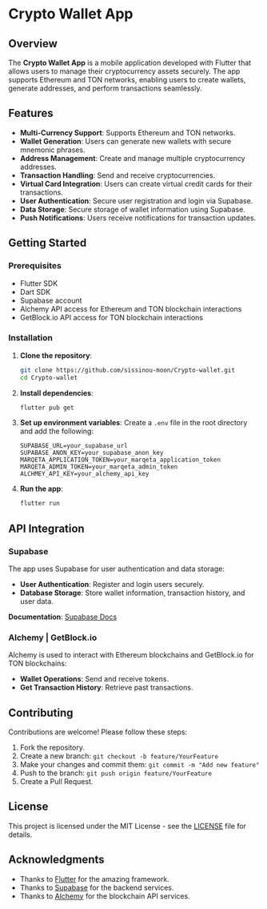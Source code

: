 # Crypto Wallet App

## Overview
The **Crypto Wallet App** is a mobile application developed with Flutter that allows users to manage their cryptocurrency assets securely. The app supports Ethereum and TON networks, enabling users to create wallets, generate addresses, and perform transactions seamlessly. 

## Features
- **Multi-Currency Support**: Supports Ethereum and TON networks.
- **Wallet Generation**: Users can generate new wallets with secure mnemonic phrases.
- **Address Management**: Create and manage multiple cryptocurrency addresses.
- **Transaction Handling**: Send and receive cryptocurrencies.
- **Virtual Card Integration**: Users can create virtual credit cards for their transactions.
- **User Authentication**: Secure user registration and login via Supabase.
- **Data Storage**: Secure storage of wallet information using Supabase.
- **Push Notifications**: Users receive notifications for transaction updates.

## Getting Started

### Prerequisites
- Flutter SDK
- Dart SDK
- Supabase account
- Alchemy API access for Ethereum and TON blockchain interactions
- GetBlock.io API access for TON blockchain interactions

### Installation
1. **Clone the repository**:
    ```bash
    git clone https://github.com/sissinou-moon/Crypto-wallet.git
    cd Crypto-wallet
    ```

2. **Install dependencies**:
    ```bash
    flutter pub get
    ```

3. **Set up environment variables**: Create a `.env` file in the root directory and add the following:
    ```plaintext
    SUPABASE_URL=your_supabase_url
    SUPABASE_ANON_KEY=your_supabase_anon_key
    MARQETA_APPLICATION_TOKEN=your_marqeta_application_token
    MARQETA_ADMIN_TOKEN=your_marqeta_admin_token
    ALCHMEY_API_KEY=your_alchemy_api_key
    ```

4. **Run the app**:
    ```bash
    flutter run
    ```

## API Integration

### Supabase
The app uses Supabase for user authentication and data storage:
- **User Authentication**: Register and login users securely.
- **Database Storage**: Store wallet information, transaction history, and user data.

**Documentation**: [Supabase Docs](https://supabase.io/docs)

### Alchemy | GetBlock.io
Alchemy is used to interact with Ethereum blockchains and GetBlock.io for TON blockchains:
- **Wallet Operations**: Send and receive tokens.
- **Get Transaction History**: Retrieve past transactions.

## Contributing
Contributions are welcome! Please follow these steps:
1. Fork the repository.
2. Create a new branch: `git checkout -b feature/YourFeature`
3. Make your changes and commit them: `git commit -m "Add new feature"`
4. Push to the branch: `git push origin feature/YourFeature`
5. Create a Pull Request.

## License
This project is licensed under the MIT License - see the [LICENSE](LICENSE) file for details.

## Acknowledgments
- Thanks to [Flutter](https://flutter.dev) for the amazing framework.
- Thanks to [Supabase](https://supabase.io) for the backend services.
- Thanks to [Alchemy](https://getblock.io) for the blockchain API services.

